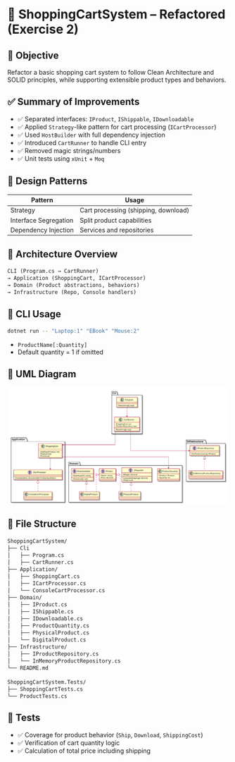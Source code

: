 # 🛒 ShoppingCartSystem – Refactored (Exercise 2)

## 📌 Objective
Refactor a basic shopping cart system to follow Clean Architecture and SOLID principles, while supporting extensible product types and behaviors.

## ✅ Summary of Improvements
- ✅ Separated interfaces: `IProduct`, `IShippable`, `IDownloadable`
- ✅ Applied `Strategy`-like pattern for cart processing (`ICartProcessor`)
- ✅ Used `HostBuilder` with full dependency injection
- ✅ Introduced `CartRunner` to handle CLI entry
- ✅ Removed magic strings/numbers
- ✅ Unit tests using `xUnit` + `Moq`

## 🧩 Design Patterns
| Pattern               | Usage                                |
|----------------------|--------------------------------------|
| Strategy             | Cart processing (shipping, download) |
| Interface Segregation| Split product capabilities            |
| Dependency Injection | Services and repositories            |

## 🧱 Architecture Overview
```
CLI (Program.cs → CartRunner)
→ Application (ShoppingCart, ICartProcessor)
→ Domain (Product abstractions, behaviors)
→ Infrastructure (Repo, Console handlers)
```

## 🚀 CLI Usage
```bash
dotnet run -- "Laptop:1" "EBook" "Mouse:2"
```
- `ProductName[:Quantity]`
- Default quantity = 1 if omitted

## 🔷 UML Diagram

![UML Diagram](uml/shopping-cart-system-class-diagram.svg)

## 📁 File Structure
```
ShoppingCartSystem/
├── Cli
│   ├── Program.cs
│   ├── CartRunner.cs
├── Application/
│   ├── ShoppingCart.cs
│   ├── ICartProcessor.cs
│   └── ConsoleCartProcessor.cs
├── Domain/
│   ├── IProduct.cs
│   ├── IShippable.cs
│   ├── IDownloadable.cs
│   ├── ProductQuantity.cs
│   ├── PhysicalProduct.cs
│   └── DigitalProduct.cs
├── Infrastructure/
│   ├── IProductRepository.cs
│   └── InMemoryProductRepository.cs
└── README.md

ShoppingCartSystem.Tests/
├── ShoppingCartTests.cs
└── ProductTests.cs
```

## 🧪 Tests
- ✅ Coverage for product behavior (`Ship`, `Download`, `ShippingCost`)
- ✅ Verification of cart quantity logic
- ✅ Calculation of total price including shipping

